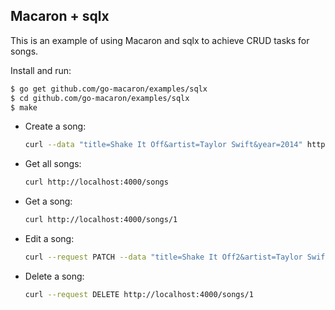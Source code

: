 ## Macaron + sqlx

This is an example of using Macaron and sqlx to achieve CRUD tasks for songs.

Install and run:

```sh
$ go get github.com/go-macaron/examples/sqlx
$ cd github.com/go-macaron/examples/sqlx
$ make
```

- Create a song:

	```sh
	curl --data "title=Shake It Off&artist=Taylor Swift&year=2014" http://localhost:4000/songs
	```

- Get all songs:

	```sh
	curl http://localhost:4000/songs
	```

- Get a song:

	```sh
	curl http://localhost:4000/songs/1
	```

- Edit a song:

	```sh
	curl --request PATCH --data "title=Shake It Off2&artist=Taylor Swift&year=2014" http://localhost:4000/songs/1
	```

- Delete a song:

	```sh
	curl --request DELETE http://localhost:4000/songs/1
	```